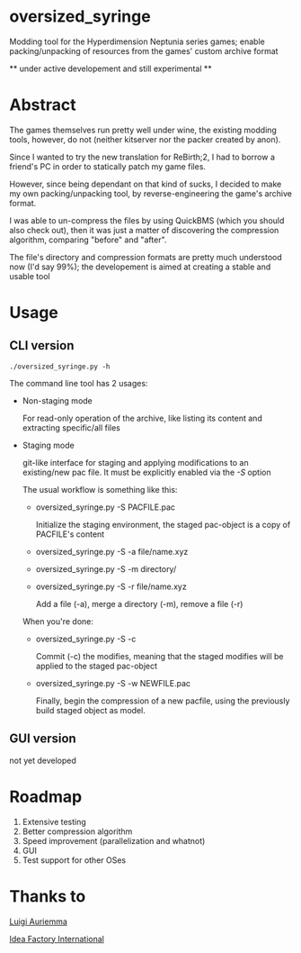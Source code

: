 # oversized_syringe
Modding tool for the Hyperdimension Neptunia series games; enable packing/unpacking of resources from the games' custom archive format

** under active developement and still experimental **

# Abstract

The games themselves run pretty well under wine, the existing modding tools, however, do not
(neither kitserver nor the packer created by anon).

Since I wanted to try the new translation for ReBirth;2, I had to borrow a friend's PC in order
to statically patch my game files.

However, since being dependant on that kind of sucks, I decided to make my own packing/unpacking tool,
by reverse-engineering the game's archive format.

I was able to un-compress the files by using QuickBMS (which you should also check out), then it was just
a matter of discovering the compression algorithm, comparing "before" and "after".

The file's directory and compression formats are pretty much understood now (I'd say 99%); the developement
is aimed at creating a stable and usable tool

# Usage

## CLI version

    ./oversized_syringe.py -h
    
The command line tool has 2 usages:
* Non-staging mode

    For read-only operation of the archive, like listing its content and extracting specific/all files
    
* Staging mode

    git-like interface for staging and applying modifications to an existing/new pac file. It must be
    explicitly enabled via the *-S* option
    
    The usual workflow is something like this:
    
    * oversized_syringe.py -S PACFILE.pac
        
        Initialize the staging environment, the staged pac-object is a copy of PACFILE's content
        
    * oversized_syringe.py -S -a file/name.xyz
    * oversized_syringe.py -S -m directory/
    * oversized_syringe.py -S -r file/name.xyz
    
        Add a file (-a), merge a directory (-m), remove a file (-r)
        
    When you're done:
    
    * oversized_syringe.py -S -c
    
        Commit (-c) the modifies, meaning that the staged modifies will be applied to the staged pac-object
    
    * oversized_syringe.py -S -w NEWFILE.pac
    
        Finally, begin the compression of a new pacfile, using the previously build staged object as model.
    
    
## GUI version

not yet developed

# Roadmap

1. Extensive testing
2. Better compression algorithm
3. Speed improvement (parallelization and whatnot)
4. GUI
5. Test support for other OSes

# Thanks to

[Luigi Auriemma](aluigi.altervista.org)

[Idea Factory International](http://www.ideafintl.com/)